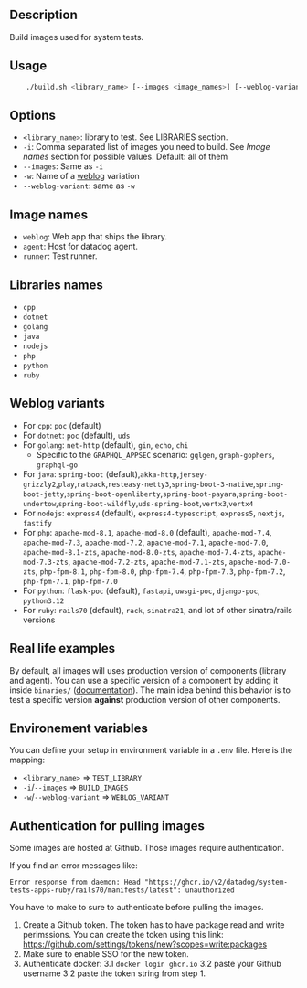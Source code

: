 
## Description

Build images used for system tests.


## Usage

```bash
    ./build.sh <library_name> [--images <image_names>] [--weblog-variant <variant_name>]
```

## Options

* `<library_name>`: library to test. See LIBRARIES section.
* `-i`: Comma separated list of images you need to build. See *Image names* section for possible values. Default: all of them
* `--images`: Same as `-i`
* `-w`: Name of a [weblog](../edit/weblog.md) variation
* `--weblog-variant`: same as `-w`

## Image names

* `weblog`: Web app that ships the library.
* `agent`: Host for datadog agent.
* `runner`: Test runner.

## Libraries names

* `cpp`
* `dotnet`
* `golang`
* `java`
* `nodejs`
* `php`
* `python`
* `ruby`


## Weblog variants

* For `cpp`: `poc` (default)
* For `dotnet`: `poc` (default), `uds`
* For `golang`: `net-http` (default), `gin`, `echo`, `chi`
  + Specific to the `GRAPHQL_APPSEC` scenario: `gqlgen`, `graph-gophers`, `graphql-go`
* For `java`: `spring-boot` (default),`akka-http`,`jersey-grizzly2`,`play`,`ratpack`,`resteasy-netty3`,`spring-boot-3-native`,`spring-boot-jetty`,`spring-boot-openliberty`,`spring-boot-payara`,`spring-boot-undertow`,`spring-boot-wildfly`,`uds-spring-boot`,`vertx3`,`vertx4` 
* For `nodejs`: `express4` (default), `express4-typescript`, `express5`, `nextjs`, `fastify`
* For `php`: `apache-mod-8.1`, `apache-mod-8.0` (default), `apache-mod-7.4`, `apache-mod-7.3`, `apache-mod-7.2`, `apache-mod-7.1`, `apache-mod-7.0`, `apache-mod-8.1-zts`, `apache-mod-8.0-zts`, `apache-mod-7.4-zts`, `apache-mod-7.3-zts`, `apache-mod-7.2-zts`, `apache-mod-7.1-zts`, `apache-mod-7.0-zts`, `php-fpm-8.1`, `php-fpm-8.0`, `php-fpm-7.4`, `php-fpm-7.3`, `php-fpm-7.2`, `php-fpm-7.1`, `php-fpm-7.0`
* For `python`: `flask-poc` (default), `fastapi`, `uwsgi-poc`, `django-poc`, `python3.12`
* For `ruby`: `rails70` (default), `rack`, `sinatra21`, and lot of other sinatra/rails versions


## Real life examples

By default, all images will uses production version of components (library and agent). You can use a specific
version of a component by adding it inside `binaries/` ([documentation](binaries.md)). The main idea behind this behavior is to test a specific
version **against** production version of other components.

## Environement variables

You can define your setup in environment variable in a `.env` file. Here is the mapping:

* `<library_name>` => `TEST_LIBRARY`
* `-i`/`--images` => `BUILD_IMAGES`
* `-w`/`--weblog-variant` => `WEBLOG_VARIANT`

## Authentication for pulling images

Some images are hosted at Github. Those images require authentication.

If you find an error messages like:

```
Error response from daemon: Head "https://ghcr.io/v2/datadog/system-tests-apps-ruby/rails70/manifests/latest": unauthorized
```

You have to make to sure to authenticate before pulling the images.

1. Create a Github token. The token has to have package read and write perimssions. You can create the token using this link: https://github.com/settings/tokens/new?scopes=write:packages
2. Make sure to enable SSO for the new token.
3. Authenticate docker:
    3.1 `docker login ghcr.io`
    3.2 paste your Github username
    3.2 paste the token string from step 1.
